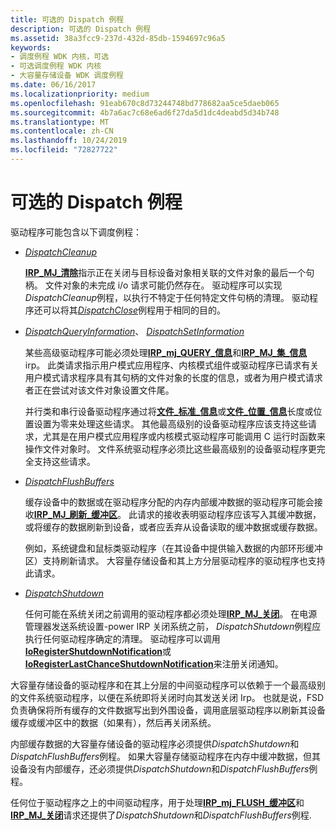```yaml
---
title: 可选的 Dispatch 例程
description: 可选的 Dispatch 例程
ms.assetid: 38a3fcc9-237d-432d-85db-1594697c96a5
keywords:
- 调度例程 WDK 内核，可选
- 可选调度例程 WDK 内核
- 大容量存储设备 WDK 调度例程
ms.date: 06/16/2017
ms.localizationpriority: medium
ms.openlocfilehash: 91eab670c8d73244748bd778682aa5ce5daeb065
ms.sourcegitcommit: 4b7a6ac7c68e6ad6f27da5d1dc4deabd5d34b748
ms.translationtype: MT
ms.contentlocale: zh-CN
ms.lasthandoff: 10/24/2019
ms.locfileid: "72827722"
---
```

# <a name="optional-dispatch-routines"></a>可选的 Dispatch 例程





驱动程序可能包含以下调度例程：

-   [*DispatchCleanup*](https://docs.microsoft.com/windows-hardware/drivers/ddi/wdm/nc-wdm-driver_dispatch)

    [**IRP\_MJ\_清除**](https://docs.microsoft.com/windows-hardware/drivers/kernel/irp-mj-cleanup)指示正在关闭与目标设备对象相关联的文件对象的最后一个句柄。 文件对象的未完成 i/o 请求可能仍然存在。 驱动程序可以实现*DispatchCleanup*例程，以执行不特定于任何特定文件句柄的清理。 驱动程序还可以将其[*DispatchClose*](https://docs.microsoft.com/windows-hardware/drivers/ddi/wdm/nc-wdm-driver_dispatch)例程用于相同的目的。

-   [*DispatchQueryInformation*](https://docs.microsoft.com/windows-hardware/drivers/ddi/wdm/nc-wdm-driver_dispatch)、 [ *DispatchSetInformation*](https://docs.microsoft.com/windows-hardware/drivers/ddi/wdm/nc-wdm-driver_dispatch)

    某些高级驱动程序可能必须处理[**IRP\_mj\_QUERY\_信息**](https://docs.microsoft.com/windows-hardware/drivers/kernel/irp-mj-query-information)和[**IRP\_MJ\_集\_信息**](https://docs.microsoft.com/windows-hardware/drivers/kernel/irp-mj-set-information)irp。 此类请求指示用户模式应用程序、内核模式组件或驱动程序已请求有关用户模式请求程序具有其句柄的文件对象的长度的信息，或者为用户模式请求者正在尝试对该文件对象设置文件尾。

    并行类和串行设备驱动程序通过将[**文件\_标准\_信息**](https://docs.microsoft.com/windows-hardware/drivers/ddi/wdm/ns-wdm-_file_standard_information)或[**文件\_位置\_信息**](https://docs.microsoft.com/windows-hardware/drivers/ddi/wdm/ns-wdm-_file_position_information)长度或位置设置为零来处理这些请求。 其他最高级别的设备驱动程序应该支持这些请求，尤其是在用户模式应用程序或内核模式驱动程序可能调用 C 运行时函数来操作文件对象时。 文件系统驱动程序必须比这些最高级别的设备驱动程序更完全支持这些请求。

-   [*DispatchFlushBuffers*](https://docs.microsoft.com/windows-hardware/drivers/ddi/wdm/nc-wdm-driver_dispatch)

    缓存设备中的数据或在驱动程序分配的内存内部缓冲数据的驱动程序可能会接收[**IRP\_MJ\_刷新\_缓冲区**](https://docs.microsoft.com/windows-hardware/drivers/kernel/irp-mj-flush-buffers)。 此请求的接收表明驱动程序应该写入其缓冲数据，或将缓存的数据刷新到设备，或者应丢弃从设备读取的缓冲数据或缓存数据。

    例如，系统键盘和鼠标类驱动程序（在其设备中提供输入数据的内部环形缓冲区）支持刷新请求。 大容量存储设备和其上方分层驱动程序的驱动程序也支持此请求。

-   [*DispatchShutdown*](https://docs.microsoft.com/windows-hardware/drivers/ddi/wdm/nc-wdm-driver_dispatch)

    任何可能在系统关闭之前调用的驱动程序都必须处理[**IRP\_MJ\_关闭**](https://docs.microsoft.com/windows-hardware/drivers/kernel/irp-mj-shutdown)。 在电源管理器发送系统设置-power IRP 关闭系统之前， *DispatchShutdown*例程应执行任何驱动程序确定的清理。 驱动程序可以调用[**IoRegisterShutdownNotification**](https://docs.microsoft.com/windows-hardware/drivers/ddi/wdm/nf-wdm-ioregistershutdownnotification)或[**IoRegisterLastChanceShutdownNotification**](https://docs.microsoft.com/windows-hardware/drivers/ddi/wdm/nf-wdm-ioregisterlastchanceshutdownnotification)来注册关闭通知。

大容量存储设备的驱动程序和在其上分层的中间驱动程序可以依赖于一个最高级别的文件系统驱动程序，以便在系统即将关闭时向其发送关闭 Irp。 也就是说，FSD 负责确保将所有缓存的文件数据写出到外围设备，调用底层驱动程序以刷新其设备缓存或缓冲区中的数据（如果有），然后再关闭系统。

内部缓存数据的大容量存储设备的驱动程序必须提供*DispatchShutdown*和*DispatchFlushBuffers*例程。 如果大容量存储驱动程序在内存中缓冲数据，但其设备没有内部缓存，还必须提供*DispatchShutdown*和*DispatchFlushBuffers*例程。

任何位于驱动程序之上的中间驱动程序，用于处理[**IRP\_mj\_FLUSH\_缓冲区**](https://docs.microsoft.com/windows-hardware/drivers/kernel/irp-mj-flush-buffers)和[**IRP\_MJ\_关闭**](https://docs.microsoft.com/windows-hardware/drivers/kernel/irp-mj-shutdown)请求还提供了*DispatchShutdown*和*DispatchFlushBuffers*例程.

 

 




